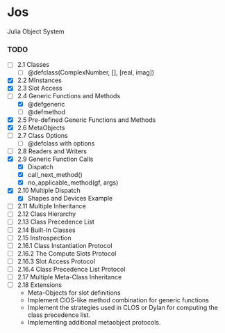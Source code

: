 # Jos
Julia Object System

### TODO
- [ ] 2.1 Classes
    - [ ] @defclass(ComplexNumber, [], [real, imag])
- [x] 2.2 MInstances
- [x] 2.3 Slot Access
- [ ] 2.4 Generic Functions and Methods
    - [x] @defgeneric
    - [ ] @defmethod
- [x] 2.5 Pre-defined Generic Functions and Methods
- [x] 2.6 MetaObjects
- [ ] 2.7 Class Options
    - [ ] @defclass with options
- [ ] 2.8 Readers and Writers
- [x] 2.9 Generic Function Calls
    - [x] Dispatch
    - [x] call_next_method()
    - [x] no_applicable_method(gf, args)
- [x] 2.10 Multiple Dispatch
    - [x] Shapes and Devices Example
- [ ] 2.11 Multiple Inheritance
- [ ] 2.12 Class Hierarchy
- [ ] 2.13 Class Precedence List
- [ ] 2.14 Built-In Classes
- [ ] 2.15 Instrospection
- [ ] 2.16.1 Class Instantiation Protocol
- [ ] 2.16.2 The Compute Slots Protocol
- [ ] 2.16.3 Slot Access Protocol
- [ ] 2.16.4 Class Precedence List Protocol
- [ ] 2.17 Multiple Meta-Class Inheritance
- [ ] 2.18 Extensions
    - Meta-Objects for slot definitions
    - Implement ClOS-like method combination for generic functions
    - Implement the strategies used in CLOS or Dylan for computing the class precedence list.
    - Implementing additional metaobject protocols.